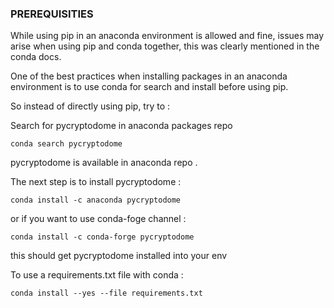 ### PREREQUISITIES

While using pip in an anaconda environment is allowed and fine, issues may arise when using pip and conda together, this was clearly mentioned in the conda docs.

One of the best practices when installing packages in an anaconda environment is to use conda for search and install before using pip.

So instead of directly using pip, try to :

Search for pycryptodome in anaconda packages repo

``` conda search pycryptodome ```

pycryptodome is available in anaconda repo .

The next step is to install pycryptodome :

``` conda install -c anaconda pycryptodome ```

or if you want to use conda-foge channel :

``` conda install -c conda-forge pycryptodome ```

this should get pycryptodome installed into your env

To use a requirements.txt file with conda :

``` conda install --yes --file requirements.txt ```

